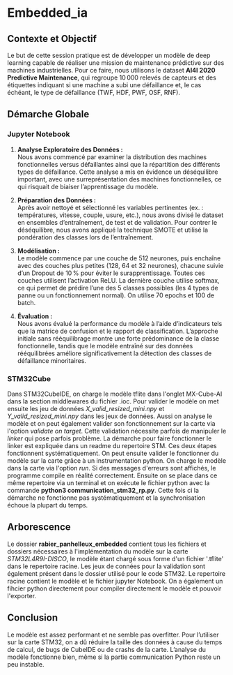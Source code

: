# Embedded_ia

## Contexte et Objectif

Le but de cette session pratique est de développer un modèle de deep learning capable de réaliser une mission de maintenance prédictive sur des machines industrielles. Pour ce faire, nous utilisons le dataset **AI4I 2020 Predictive Maintenance**, qui regroupe 10 000 relevés de capteurs et des étiquettes indiquant si une machine a subi une défaillance et, le cas échéant, le type de défaillance (TWF, HDF, PWF, OSF, RNF).

## Démarche Globale

### Jupyter Notebook

1.  **Analyse Exploratoire des Données :**  
    Nous avons commencé par examiner la distribution des machines fonctionnelles versus défaillantes ainsi que la répartition des différents types de défaillance. Cette analyse a mis en évidence un déséquilibre important, avec une surreprésentation des machines fonctionnelles, ce qui risquait de biaiser l’apprentissage du modèle.
    
2.  **Préparation des Données :**  
    Après avoir nettoyé et sélectionné les variables pertinentes (ex. : températures, vitesse, couple, usure, etc.), nous avons divisé le dataset en ensembles d’entraînement, de test et de validation. Pour contrer le déséquilibre, nous avons appliqué la technique SMOTE et utilisé la pondération des classes lors de l’entraînement.
    
3.  **Modélisation :**  
    Le modèle commence par une couche de 512 neurones, puis enchaîne avec des couches plus petites (128, 64 et 32 neurones), chacune suivie d’un Dropout de 10 % pour éviter le surapprentissage. Toutes ces couches utilisent l’activation ReLU.
La dernière couche utilise softmax, ce qui permet de prédire l’une des 5 classes possibles (les 4 types de panne ou un fonctionnement normal). On utilise 70 epochs et 100 de batch.
    
4.  **Évaluation :**  
    Nous avons évalué la performance du modèle à l’aide d’indicateurs tels que la matrice de confusion et le rapport de classification. L’approche initiale sans rééquilibrage montre une forte prédominance de la classe fonctionnelle, tandis que le modèle entraîné sur des données rééquilibrées améliore significativement la détection des classes de défaillance minoritaires.

### STM32Cube
Dans STM32CubeIDE, on charge le modèle tflite dans l'onglet MX-Cube-AI dans la section middlewares du fichier .ioc. Pour valider le modèle on met ensuite les jeu de données *X_valid_resized_mini.npy* et *Y_valid_resized_mini.npy* dans les jeux de données. Aussi on analyse le modèle et on peut également valider son fonctionnement sur la carte via l'option *validate on target*. Cette validation nécessite parfois de manipuler le *linker* qui pose parfois problème. La démarche pour faire fonctionner le linker est expliquée dans un readme du repertoire STM. Ces deux étapes fonctionnent systématiquement.
    On peut ensuite valider le fonctionner du modèle sur la carte grâce à un instrumentation python. On charge le modèle dans la carte via l'option *run*. Si des messages d'erreurs sont affichés, le programme compile en réalité correctement. Ensuite on se place dans ce même repertoire via un terminal et on exécute le fichier python avec la commande **python3 communication_stm32_rp.py**. Cette fois ci la démarche ne fonctionne pas systématiquement et la synchronisation échoue la plupart du temps.    

   ## Arborescence
   Le dossier **rabier_panhelleux_embedded** contient tous les fichiers et dossiers nécessaires à l'implémentation du modèle sur la carte *STM32L4R9I-DISCO*, le modèle étant chargé sous forme d'un fichier '.tflite' dans le repertoire racine. Les jeux de connées pour la validation sont également présent dans le dossier utilisé pour le code STM32.
   Le repertoire racine contient le modèle et le fichier jupyter Notebook. On a également un fihcier python directement pour compiler directement le modèle et pouvoir l'exporter.
   

## Conclusion

Le modèle est assez performant et ne semble pas overfitter. Pour l’utiliser sur la carte STM32, on a dû réduire la taille des données à cause du temps de calcul, de bugs de CubeIDE ou de crashs de la carte. L’analyse du modèle fonctionne bien, même si la partie communication Python reste un peu instable.
